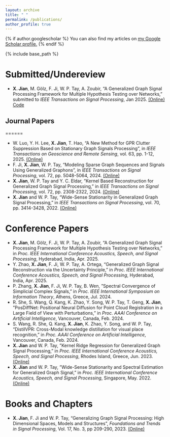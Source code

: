 ```yaml
---
layout: archive
title: " "
permalink: /publications/
author_profile: true
---
```


{% if author.googlescholar %}
  You can also find my articles on <u><a href="{{author.googlescholar}}">my Google Scholar profile</a>.</u>
{% endif %}

{% include base_path %}

Submitted/Undereview
======
* **X. Jian**, M. Gölz, F. Ji, W. P. Tay, A. Zoubir, “A Generalized Graph Signal Processing Framework for Multiple Hypothesis Testing over Networks,” submitted to _IEEE Transactions on Signal Processing_, Jan 2025. [(Online)](https://arxiv.org/abs/2408.03142) [Code](https://github.com/xcjian/GGSP-detection)
## Journal Papers
======
* W. Luo, Y. H. Lee, **X. Jian**, T. Hao, “A New Method for GPR Clutter Suppression Based on Stationary Graph Signals Processing”, in _IEEE Transactions on Geoscience and Remote Sensing_, vol. 63, pp. 1-12, 2025. [(Online)](https://ieeexplore.ieee.org/abstract/document/10793090)
* F. Ji, **X. Jian**, W. P. Tay, “Modeling Sparse Graph Sequences and Signals Using Generalized Graphons”, in _IEEE Transactions on Signal Processing_, vol. 72, pp. 5048-5064, 2024. [(Online)](https://ieeexplore.ieee.org/abstract/document/10726916)
* **X. Jian**, W. P. Tay and Y. C. Eldar, “Kernel Based Reconstruction for Generalized Graph Signal Processing,” in _IEEE Transactions on Signal Processing_, vol. 72, pp. 2308-2322, 2024. [(Online)](https://ieeexplore.ieee.org/abstract/document/10510405)
* **X. Jian** and W. P. Tay, “Wide-Sense Stationarity in Generalized Graph Signal Processing,” in _IEEE Transactions on Signal Processing_, vol. 70, pp. 3414-3428, 2022. [(Online)](https://ieeexplore.ieee.org/abstract/document/9802780)

Conference Papers
======
* **X. Jian**, M. Gölz, F. Ji, W. P. Tay, A. Zoubir, “A Generalized Graph Signal Processing Framework for Multiple Hypothesis Testing over Networks,” in _Proc. IEEE International Conference Acoustics, Speech, and Signal Processing_, Hyderabad, India, Apr. 2025.
* Y. Zhao, **X. Jian**, F. Ji, W. P. Tay, A. Ortega, “Generalized Graph Signal Reconstruction via the Uncertainty Principle,” in _Proc. IEEE International Conference Acoustics, Speech, and Signal Processing_, Hyderabad, India, Apr. 2025.
* P. Zhang, **X. Jian**, F. Ji, W. P. Tay, B. Wen, ”Spectral Convergence of Simplicial Complex Signals,” in _Proc. IEEE International Symposium on Information Theory_, Athens, Greece, Jul. 2024.
* R. She, S. Wang, Q. Kang, K. Zhao, Y. Song, W. P. Tay, T. Geng, **X. Jian**, ”PosDiffNet: Positional Neural Diffusion for Point Cloud Registration in a Large Field of View with Perturbations,” in _Proc. AAAI Conference on Artificial Intelligence_, Vancouver, Canada, Feb. 2024.
* S. Wang, R. She, Q. Kang, **X. Jian**, K. Zhao, Y. Song, and W. P. Tay, “DistilVPR: Cross-Modal knowledge distillation for visual place recognition,” in _Proc. AAAI Conference on Artificial Intelligence_, Vancouver, Canada, Feb. 2024.
* **X. Jian** and W. P. Tay, ”Kernel Ridge Regression for Generalized Graph Signal Processing,” in _Proc. IEEE International Conference Acoustics, Speech, and Signal Processing_, Rhodes Island, Greece, Jun. 2023. [(Online)](https://ieeexplore.ieee.org/abstract/document/10096767)
* **X. Jian** and W. P. Tay, ”Wide-Sense Stationarity and Spectral Estimation for Generalized Graph Signal,” in _Proc. IEEE International Conference Acoustics, Speech, and Signal Processing_, Singapore, May. 2022. [(Online)](https://ieeexplore.ieee.org/abstract/document/9747273)

Books and Chapters
======
* **X. Jian**, F. Ji and W. P. Tay, “Generalizing Graph Signal Processing: High Dimensional Spaces, Models and Structures”, _Foundations and Trends in Signal Processing_, Vol. 17, No. 3, pp 209-290, 2023. [(Online)](https://www.nowpublishers.com/article/Details/SIG-119)
